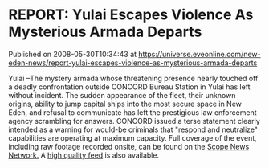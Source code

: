 # REPORT: Yulai Escapes Violence As Mysterious Armada Departs
Published on 2008-05-30T10:34:43 at https://universe.eveonline.com/new-eden-news/report-yulai-escapes-violence-as-mysterious-armada-departs

Yulai –The mystery armada whose threatening presence nearly touched off a deadly confrontation outside CONCORD Bureau Station in Yulai has left without incident. The sudden appearance of the fleet, their unknown origins, ability to jump capital ships into the most secure space in New Eden, and refusal to communicate has left the prestigious law enforcement agency scrambling for answers. CONCORD issued a terse statement clearly intended as a warning for would-be criminals that "respond and neutralize" capabilities are operating at maximum capacity. Full coverage of the event, including raw footage recorded onsite, can be found on the [Scope News Network.](http://ccp.vo.llnwd.net/o2/video/2/empyrean_age_teaser2_1280x720.wmv) A [high quality feed](http://ccp.vo.llnwd.net/o2/video/2/empyrean_age_teaser2_1920x1080.wmv ) is also available.
